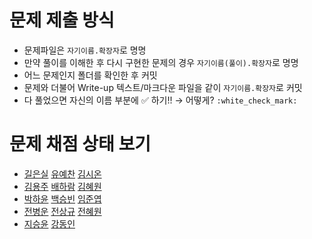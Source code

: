 # 문제 제출 방식

* 문제파일은 `자기이름.확장자`로 명명
* 만약 풀이를 이해한 후 다시 구현한 문제의 경우 `자기이름(풀이).확장자`로 명명
* 어느 문제인지 폴더를 확인한 후 커밋
* 문제와 더불어 Write-up 텍스트/마크다운 파일을 같이 `자기이름.확장자`로 커밋
* 다 풀었으면 자신의 이름 부분에 :white_check_mark: 하기!! → 어떻게? `:white_check_mark:`



# 문제 채점 상태 보기

* [길은실](https://www.acmicpc.net/status?user_id=EunsilGil)   [유예찬](https://www.acmicpc.net/status?user_id=fbdp1202)   [김시온](https://www.acmicpc.net/status?user_id=slon11)
* [김용주](https://www.acmicpc.net/status?user_id=jhvl4130)   [배하람](https://www.acmicpc.net/status?user_id=gkfkagkfka12)   [김혜원](https://www.acmicpc.net/status?user_id=db3p)
* [박하윤](https://www.acmicpc.net/status?user_id=gkahsdl)   [백승빈](https://www.acmicpc.net/status?user_id=noely1008)   [임준엽](https://www.acmicpc.net/status?user_id=okinawaman)
* [전병운](https://www.acmicpc.net/status?user_id=quddnsrnt)   [전상규](https://www.acmicpc.net/status?user_id=wjstkdrb91)   [전혜원](https://www.acmicpc.net/status?user_id=hyeon62)
* [지승윤](https://www.acmicpc.net/status?user_id=csy1874) [강동인](https://www.acmicpc.net/status?user_id=dongin)

 